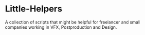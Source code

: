 # Little-Helpers

A collection of scripts that might be helpful for freelancer and small companies working in VFX, Postproduction and Design.
